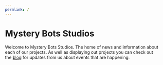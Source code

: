 ```yaml
---
permlink: /
---
```

# Mystery Bots Studios

Welcome to Mystery Bots Studios. The home of news and information about each of our projects. As well as displaying out projects you can check out the [blog](/blog/) for updates from us about events that are happening.